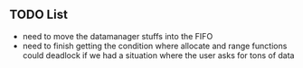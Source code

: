 ## TODO List
* need to move the datamanager stuffs into the FIFO
* need to finish getting the condition where allocate and range functions could deadlock if we had a situation where the user asks for tons of data

